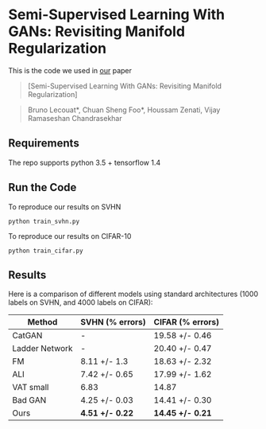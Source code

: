 # Semi-Supervised Learning With GANs: Revisiting Manifold Regularization

This is the code we used in [our](https://openreview.net/forum?id=Hy5QRt1wz) paper
>[Semi-Supervised Learning With GANs: Revisiting Manifold Regularization]

>Bruno Lecouat*, Chuan Sheng Foo*, Houssam Zenati, Vijay Ramaseshan Chandrasekhar

## Requirements

The repo supports python 3.5 + tensorflow 1.4


## Run the Code


To reproduce our results on SVHN
```
python train_svhn.py
```

To reproduce our results on CIFAR-10
```
python train_cifar.py
```

## Results

Here is a comparison of different models using standard architectures (1000 labels on SVHN, and 4000 labels on CIFAR):

Method | SVHN (% errors) | CIFAR (% errors)
-- | -- | --
CatGAN | - | 19.58 +/- 0.46
Ladder Network | - | 20.40 +/- 0.47
FM  | 8.11 +/- 1.3 | 18.63 +/- 2.32
ALI | 7.42 +/- 0.65 | 17.99 +/- 1.62
VAT small |  6.83 | 14.87
Bad GAN  | 4.25 +/- 0.03 | 14.41 +/- 0.30
Ours | **4.51 +/- 0.22**| **14.45 +/- 0.21**



